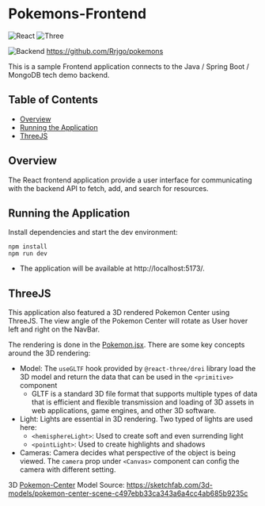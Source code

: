 # Pokemons-Frontend

![React](https://img.shields.io/badge/React-18.2.0-blue)
![Three](https://img.shields.io/badge/Three-v0.150.1-orange)

![Backend](https://img.shields.io/badge/Backend-SpringBoot-brightgreen) https://github.com/Rrjgo/pokemons

This is a sample Frontend application connects to the Java / Spring Boot / MongoDB tech demo backend.

## Table of Contents
  - [Overview](#overview)
  - [Running the Application](#running-the-application)
  - [ThreeJS](#threejs)


## Overview
The React frontend application provide a user interface for communicating with the backend API to fetch, add, and search for resources.



## Running the Application

 Install dependencies and start the dev environment:
 ```
npm install
npm run dev
 ```
- The application will be available at http://localhost:5173/.
 

## ThreeJS
This application also featured a 3D rendered Pokemon Center using ThreeJS. The view angle of the Pokemon Center will rotate as User hover left and right on the NavBar.

The rendering is done in the [Pokemon.jsx](/src/components/PokemonCenter/canvas/Pokemon.jsx). There are some key concepts around the 3D rendering:
  - Model: The `useGLTF` hook provided by `@react-three/drei` library load the 3D model and return the data that can be used in the `<primitive>` component
    -  GLTF is a standard 3D file format that supports multiple types of data that is efficient and flexible transmission and loading of 3D assets in web applications, game engines, and other 3D software.
 - Light: Lights are essential in 3D rendering. Two typed of lights are used here:
   - `<hemisphereLight>`: Used to create soft and even surrending light
   - `<pointLight>`: Used to create highlights and shadows
 - Cameras: Camera decides what perspective of the object is being viewed. The `camera` prop under `<Canvas>` component can config the camera with different setting. 




3D [Pokemon-Center](public/pokemon_center_scene) Model Source: https://sketchfab.com/3d-models/pokemon-center-scene-c497ebb33ca343a6a4cc4ab685b9235c



